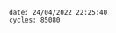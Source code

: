 

                date: 24/04/2022 22:25:40
                cycles: 85080

                         